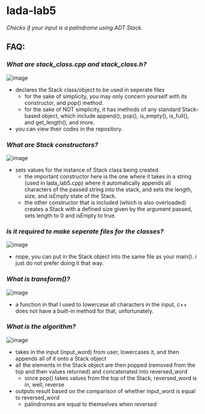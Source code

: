 # lada-lab5
*Checks if your input is a palindrome using ADT Stack.*

## FAQ:

### *What are stack_class.cpp and stack_class.h?*
![image](https://user-images.githubusercontent.com/116419708/225888944-8c2d110f-4fd7-4faf-adad-c992ac477a98.png)
  - declares the Stack class/object to be used in seperate files
    - for the sake of simplicity, you may only concern yourself with its constructor, and pop() method.
    - for the sake of NOT simplicity, it has methods of any standard Stack-based object, which include append(), pop(), is_empty(), is_full(), and get_length(), and 
      more.
  - you can view their codes in the repository.
  
### *What are Stack constructors?*
![image](https://user-images.githubusercontent.com/116419708/225889107-b94c7436-19e3-4afe-9dc3-2f5826468d2a.png)
  - sets values for the instance of Stack class being created
    - the important constructor here is the one where it takes in a string (used in lada_lab5.cpp) where it automatically appends all characters of the
      passed string into the stack, and sets the length, size, and isEmpty state of the Stack.
    - the other constructor that is included (which is also overloaded) creates a Stack with a defined size given by the argument passed, sets length to 0 and isEmpty
      to true.
      
### *Is it required to make seperate files for the classes?*
![image](https://user-images.githubusercontent.com/116419708/225889325-3057d597-b1ee-41ff-aa73-2502a2fd31ba.png)
  - nope, you can put in the Stack object into the same file as your main(). i just do not prefer doing it that way.
      
### *What is transform()?*
![image](https://user-images.githubusercontent.com/116419708/225888864-7b35b03f-6239-48a1-b409-341896b7aec5.png)
  - a function in <algorithm> that I used to lowercase all characters in the input, c++ does not have a built-in method for that, unfortunately.

### *What is the algorithm?*
![image](https://user-images.githubusercontent.com/116419708/225889459-7f4af727-0399-446c-b7dc-d3aba61ec198.png)
  - takes in the input (input_word) from user, lowercases it, and then appends all of it onto a Stack object
  - all the elements in the Stack object are then popped (removed from the top and then values returned) and concatenated into reversed_word
    - since pop() takes values from the top of the Stack, reversed_word is in, well, reverse
  - outputs result based on the comparison of whether input_word is equal to reversed_word
    - palindromes are equal to themselves when reversed
